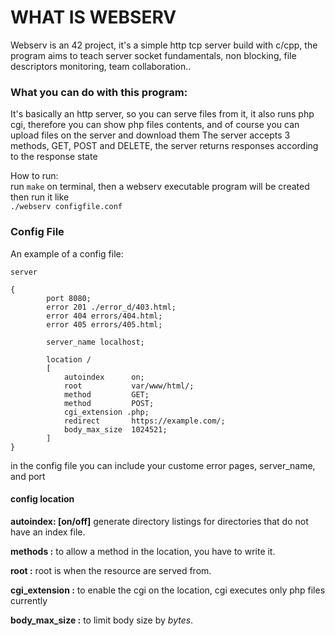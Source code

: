
# WHAT IS WEBSERV  
Webserv is an 42 project, it's a simple http tcp server build with c/cpp, the program aims to teach server socket fundamentals, non blocking, file descriptors monitoring, team collaboration..  
  
### What you can do with this program:  
It's basically an http server, so you can serve files from it, it also runs php cgi, therefore you can show php files contents, and of course you can upload files on the server  and download them
The server accepts 3 methods, GET, POST and DELETE, the server returns responses according to the response state  
  
How to run:  
run ```make``` on terminal, then a webserv executable program will be created then run it like  
```./webserv configfile.conf ``` 

  
  ### Config File
An example of a config file:

```
server

{
		port 8080;
		error 201 ./error_d/403.html;
		error 404 errors/404.html;
		error 405 errors/405.html;
		
		server_name localhost;

		location /
		[
			autoindex      on;
			root           var/www/html/;
			method         GET;
			method         POST;
			cgi_extension .php;
			redirect       https://example.com/;
			body_max_size  1024521;
		]
}
```

in the config file you can include your custome error pages, server_name, and port

#### config location
**autoindex: [on/off]**
generate directory listings for directories that do not have an index file.

**methods :**
to allow a method in the location, you have to write it.

**root :**
root is when the resource are served from.

**cgi_extension :**
to enable the cgi on the location, cgi executes only php files currently

**body_max_size :**
to limit body size by *bytes*.



